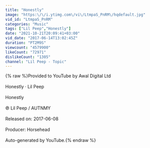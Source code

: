 ```yaml
---
title: "Honestly"
image: "https:\/\/i.ytimg.com\/vi\/LtmpaS_PnRM\/hqdefault.jpg"
vid_id: "LtmpaS_PnRM"
categories: "Music"
tags: ["Lil Peep","Honestly"]
date: "2021-10-21T20:09:41+03:00"
vid_date: "2017-06-14T13:02:45Z"
duration: "PT2M9S"
viewcount: "4579900"
likeCount: "72971"
dislikeCount: "1305"
channel: "Lil Peep - Topic"
---
```

{% raw %}Provided to YouTube by Awal Digital Ltd<br /><br />Honestly · Lil Peep<br /><br />Honestly<br /><br />℗ Lil Peep / AUTNMY<br /><br />Released on: 2017-06-08<br /><br />Producer: Horsehead<br /><br />Auto-generated by YouTube.{% endraw %}
